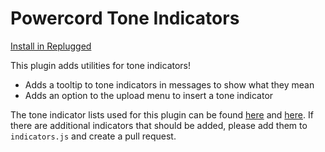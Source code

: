 # Powercord Tone Indicators

[Install in Replugged](https://replugged.dev/install?url=asportnoy/powercord-tone-indicators)

This plugin adds utilities for tone indicators!

-   Adds a tooltip to tone indicators in messages to show what they mean
-   Adds an option to the upload menu to insert a tone indicator

The tone indicator lists used for this plugin can be found [here](https://toneindicators.carrd.co/#masterlist) and [here](https://tonetags.carrd.co/#masterlist). If there are additional indicators that should be added, please add them to `indicators.js` and create a pull request.
